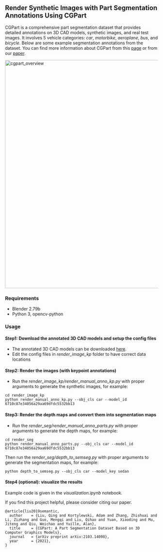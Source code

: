 ## Render Synthetic Images with Part Segmentation Annotations Using CGPart
CGPart is a comprehensive part segmentation dataset that provides detailed annotations on 3D CAD models, synthetic images, and real test images. It involves 5 vehicle categories: *car*, *motorbike*, *aeroplane*, *bus*, and *bicycle*. Below are some example segmentation annotations from the dataset. You can find more information about CGPart from this [page](https://qliu24.github.io/cgpart/) or from our [paper](https://arxiv.org/abs/2103.14098).  
  
<img src="https://qliu24.github.io/cgpart/images/cgpart_overview.jpg" alt="cgpart_overview" width="750"/>

### Requirements

* Blender 2.79b
* Python 3, opencv-python 
  
### Usage

#### Step1: Download the annotated 3D CAD models and setup the config files
* The annotated 3D CAD models can be downloaded [here](https://cs.jhu.edu/~qliu24/CGPart/cgpart_3d.zip).
* Edit the config files in *render_image_kp* folder to have correct data locations

#### Step2: Render the images (with keypoint annotations)
* Run the *render_image_kp/render_manual_anno_kp.py* with proper arguments to generate the synthetic images, for example:
```
cd render_image_kp
python render_manual_anno_kp.py --obj_cls car --model_id 6710c87e34056a29aa69dfdc5532bb13
```

#### Step3: Render the depth maps and convert them into segmentation maps
* Run the *render_seg/render_manual_anno_parts.py* with proper arguments to generate the depth maps, for example:
```
cd render_seg
python render_manual_anno_parts.py --obj_cls car --model_id 6710c87e34056a29aa69dfdc5532bb13
```

Then run the *render_seg/depth_to_semseg.py* with proper arguments to generate the segmentation maps, for example:
```
python depth_to_semseg.py --obj_cls car --model_key sedan
```

#### Step4 (optional): visualize the results
Example code is given in the *visualization.ipynb* notebook.

If you find this project helpful, please consider citing our paper.
```
@article{liu2019semantic,
  author    = {Liu, Qing and Kortylewski, Adam and Zhang, Zhishuai and Li, Zizhang and Guo, Mengqi and Liu, Qihao and Yuan, Xiaoding and Mu, Jiteng and Qiu, Weichao and Yuille, Alan},
  title     = {CGPart: A Part Segmentation Dataset Based on 3D Computer Graphics Models},
  journal   = {arXiv preprint arXiv:2103.14098},
  year      = {2021},
}
```
